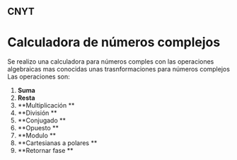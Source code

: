 ## CNYT

# Calculadora de números complejos
Se realizo una calculadora para números comples con las operaciones algebraicas mas conocidas unas trasnformaciones para números complejos\
Las operaciones son:
1. **Suma**
2. **Resta**
3. **Multiplicación **
4.  **División **
5. **Conjugado **
6. **Opuesto **
7. **Modulo **
8. **Cartesianas a polares **
9. **Retornar fase **
